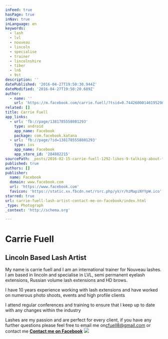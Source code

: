 ```yaml
---
inFeed: true
hasPage: true
inNav: true
inLanguage: en
keywords:
  - lash
  - lvl
  - nouveau
  - lincoln
  - specialise
  - trainer
  - lincolnshire
  - tiber
  - ln6
  - 9st
description: ''
datePublished: '2016-04-27T19:50:30.944Z'
dateModified: '2016-04-27T19:50:20.689Z'
author:
  - name: ''
    url: 'https://m.facebook.com/carrie.fuell/?tsid=0.7442600014619529&source=typeahead'
related: []
title: Carrie Fuell
app_links:
  - url: 'fb://page/1381785558801293'
    type: android
    app_name: Facebook
    package: com.facebook.katana
  - url: 'fb://page/?id=1381785558801293'
    type: ios
    app_name: Facebook
    app_store_id: '284882215'
sourcePath: _posts/2016-02-15-carrie-fuell-1292-likes-9-talking-about-this-i-am-an-in.md
published: true
authors: []
publisher:
  name: Facebook
  domain: www.facebook.com
  url: 'https://www.facebook.com'
  favicon: 'https://static.xx.fbcdn.net/rsrc.php/yV/r/hzMapiNYYpW.ico'
starred: true
url: carrie-fuell-lash-artist-contact-me-on-facebook/index.html
_type: Photograph
_context: 'http://schema.org'

---
```

# Carrie Fuell

## Lincoln Based Lash Artist

My name is carrie fuell and I am an international trainer for Nouveau lashes. I am based in lincoln and specialise in LVL, semi permanent eyelash extensions, Russian volume lash extensions and HD brows.

I have 10 years experience working with lash extensions and have worked on numerous photo shoots, events and high profile clients

I attend regular conferences and training to ensure that I keep up to date with any changes within the industry

Lashes are my passion and are perfect for every client, if you have any further questions please feel free to email me on[cfuell8@gmail.com][0] or contact me **[Contact me on Facebook][1]**
![](https://the-grid-user-content.s3-us-west-2.amazonaws.com/b19f5c21-ee01-46b0-bfaf-216824c6cf0c.gif)

[0]: mailto:cfuell8@gmail.com
[1]: https://www.facebook.com/carrie.fuell/?fref=ts